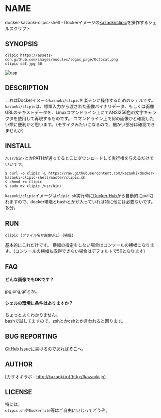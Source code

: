 
NAME
====

docker-kazaoki-clipic-shell - Dockerイメージの[kazaoki/clipic](https://registry.hub.docker.com/u/kazaoki/clipic/)を操作するシェルスクリプト

SYNOPSIS
--------

	clipic https://assets-cdn.github.com/images/modules/logos_page/Octocat.png
	clipic cat.jpg 50

![cap](https://cloud.githubusercontent.com/assets/6366870/8517636/a16ad142-23fd-11e5-8be4-a7ee2822cae5.png)


DESCRIPTION
-----------
これはDockerイメージ`kazaoki/clipic`を楽チンに操作するためのシェルです。
`kazaoki/clipic`は、標準入力から渡された画像バイナリデータ、もしくは画像URLのテキストデータを、Linuxコマンドライン上にてANSI256色の文字キャラクタを使用して再現するものです。
コマンドライン上で何の画像かと確認したい際に便利かと思います。（モザイクみたいになるので、細かい部分は確認できませんが）

INSTALL
-------

`/usr/bin/`とかPATHが通ってるとこにダウンロードして実行権を与えるだけでいいです。
```
$ curl -o clipic -L https://raw.githubusercontent.com/kazaoki/docker-kazaoki-clipic-shell/master/clipic.sh
$ chmod +x clipic
$ sudo mv clipic /usr/bin/
```

`kazaoki/clipic`イメージは`clipic.sh`実行時に[Docker Hub](https://registry.hub.docker.com/)から自動的にpullされますので、docker環境とbashとかが入っていれば特に他には必要ないです。多分。

RUN
---

	clipic (ファイル名か画像URL) (横幅)

基本的にこれだけです。
横幅の指定をしない場合はコンソールの横幅になります。（コンソールの横幅も取得できない場合はデフォルトで50となります）


FAQ
---
#### どんな画像でもOKです？
jpg,png,gifとか。

#### シェルの環境に条件はありますか？
ちょっとよくわかりません。  
bashで試してますので、zshとかcshとか言われると困ります。


BUG REPORTING
-------------
[GitHub Issue](https://github.com/kazaoki/docker-kazaoki-clipic-shell/issues)に書けるのであればそこへ。


AUTHOR
------
[カザオキラボ - http://kazaoki.jp](http://kazaoki.jp)


LICENSE
-------
特には。  
`clipic.sh`や`Dockerfile`等はご自由にいじってどうぞ。
